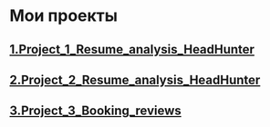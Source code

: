 # Мои проекты
## [1.Project_1_Resume_analysis_HeadHunter](https://github.com/EvgeniiOvcharenko/Project_Data_Science/tree/master/Project_1_Resume_analysis_HeadHunter)
## [2.Project_2_Resume_analysis_HeadHunter ](https://github.com/EvgeniiOvcharenko/Project_Data_Science/tree/master/Project_2_Resume_analysis_HeadHunter)
## [3.Project_3_Booking_reviews ](https://github.com/EvgeniiOvcharenko/Project_Data_Science/tree/master/Project_3_EDA%20_%20Feature%20Engineering)